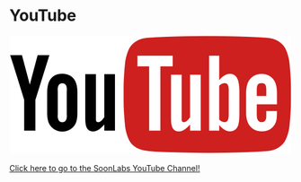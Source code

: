 # YouTube

![](<../../.gitbook/assets/image (22) (1) (1) (1) (1) (1) (1) (1) (1) (1).png>)

[Click here to go to the SoonLabs YouTube Channel!](https://www.youtube.com/channel/UCUxPJ-wMgz7DnEFWpW5b48w)

